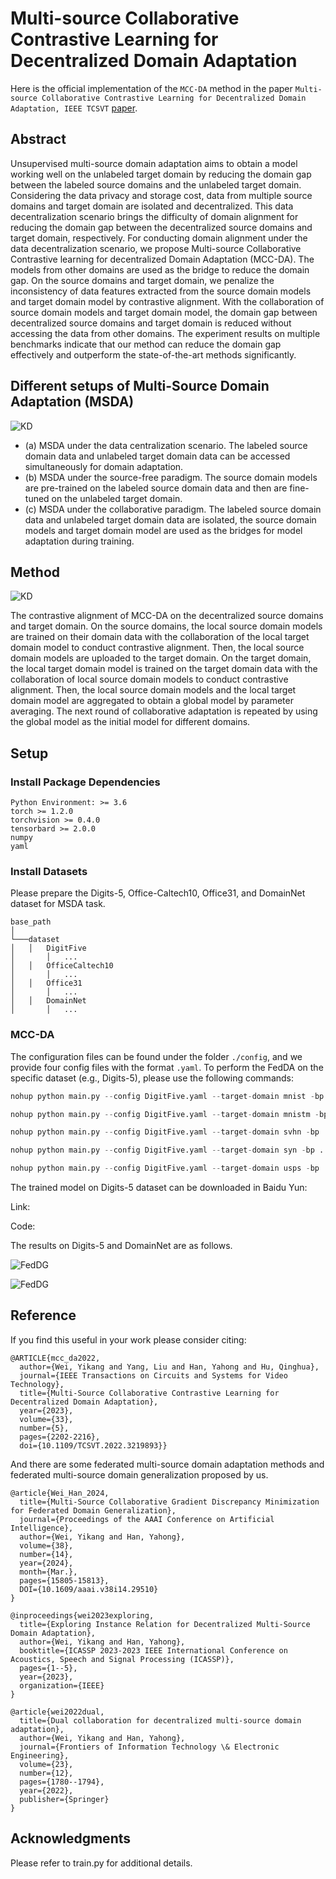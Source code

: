 # Multi-source Collaborative Contrastive Learning for Decentralized Domain Adaptation
Here is the official implementation of the `MCC-DA` method in the paper `Multi-source Collaborative Contrastive Learning for Decentralized Domain Adaptation, IEEE TCSVT` [paper](https://ieeexplore.ieee.org/document/9940295).

## Abstract
Unsupervised multi-source domain adaptation aims to obtain a model working well on the unlabeled target domain by reducing the domain gap between the labeled source domains and the unlabeled target domain. Considering the data privacy and storage cost, data from multiple source domains and target domain are isolated and decentralized. This data decentralization scenario brings the difficulty of domain alignment for reducing the domain gap between the decentralized source domains and target domain, respectively. For conducting domain alignment under the data decentralization scenario, we propose Multi-source Collaborative Contrastive learning for decentralized Domain Adaptation (MCC-DA). The models from other domains are used as the bridge to reduce the domain gap. On the source domains and target domain, we penalize the inconsistency of data features extracted from the source domain models and target domain model by contrastive alignment. With the collaboration of source domain models and target domain model, the domain gap between decentralized source domains and target domain is reduced without accessing the data from other domains. The experiment results on multiple benchmarks indicate that our method can reduce the domain gap effectively and outperform the state-of-the-art methods significantly.

## Different setups of Multi-Source Domain Adaptation (MSDA)

  ![KD](./images/paradigm.jpg)

* (a) MSDA under the data centralization scenario. The labeled source domain data and unlabeled target domain data can be accessed simultaneously for domain adaptation.
* (b) MSDA under the source-free paradigm. The source domain models are pre-trained on the labeled source domain data and then are fine-tuned on the unlabeled target domain.
* (c) MSDA under the collaborative paradigm. The labeled source domain data and unlabeled target domain data are isolated, the source domain models and target domain model are used as the bridges for model adaptation during training.

## Method

  ![KD](./images/framework.jpg)

The contrastive alignment of MCC-DA on the decentralized source domains and target domain. On the source domains, the local source domain models are trained on their domain data with the collaboration of the local target domain model to conduct contrastive alignment. Then, the local source domain models are uploaded to the target domain. On the target domain, the local target domain model is trained on the target domain data with the collaboration of local source domain models to conduct contrastive alignment. Then, the local source domain models and the local target domain model are aggregated to obtain a global model by parameter averaging. The next round of collaborative adaptation is repeated by using the global model as the initial model for different domains.

## Setup
### Install Package Dependencies
```
Python Environment: >= 3.6
torch >= 1.2.0
torchvision >= 0.4.0
tensorbard >= 2.0.0
numpy
yaml
```
### Install Datasets
Please prepare the Digits-5, Office-Caltech10, Office31, and DomainNet dataset for MSDA task.
```
base_path
│       
└───dataset
│   │   DigitFive
│       │   ...
│   │   OfficeCaltech10
│       │   ...
│   │   Office31
│       │   ...
│   │   DomainNet
│       │   ...
```
<!-- Our framework now support four multi-source domain adaptation datasets: ```DigitFive, DomainNet, OfficeCaltech10 and Office31```. -->

<!-- * PACS

  The PACS dataset can be accessed in [Google Drive](https://drive.google.com/file/d/1QvC6mDVN25VArmTuSHqgd7Cf9CoiHvVt/view?usp=sharing). -->

### MCC-DA
The configuration files can be found under the folder  `./config`, and we provide four config files with the format `.yaml`. To perform the FedDA on the specific dataset (e.g., Digits-5), please use the following commands:

```python
nohup python main.py --config DigitFive.yaml --target-domain mnist -bp ../../../ --temperature 0.8 --smc 0.0 --tmc 0.0 --tic 1.0 --sic 0.01 --pl 3 --pj 0 --tau 0.05 --seed 1 --gpu 2  > ./log/digit5_tau005_tic1_scic001_mnist.txt 2>&1 &

nohup python main.py --config DigitFive.yaml --target-domain mnistm -bp ../../../ --temperature 0.8 --smc 0.0 --tmc 0.0 --tic 1.0 --sic 0.01 --pl 3 --pj 0 --tau 0.05 --seed 1 --gpu 1  > ./log/digit5_tau005_tic1_scic001_mnistm.txt 2>&1 &

nohup python main.py --config DigitFive.yaml --target-domain svhn -bp ../../../ --temperature 0.8 --smc 0.0 --tmc 0.0 --tic 1.0 --sic 0.01 --pl 3 --pj 0 --tau 0.05 --seed 1 --gpu 3  > ./log/digit5_tau005_tic1_scic001_svhn.txt 2>&1 &

nohup python main.py --config DigitFive.yaml --target-domain syn -bp ../../../ --temperature 0.8 --smc 0.0 --tmc 0.0 --tic 1.0 --sic 0.01 --pl 3 --pj 0 --tau 0.05 --seed 1 --gpu 4  > ./log/digit5_tau005_tic1_scic001_syn.txt 2>&1 &

nohup python main.py --config DigitFive.yaml --target-domain usps -bp ../../../ --temperature 0.8 --smc 0.0 --tmc 0.0 --tic 1.0 --sic 0.01 --pl 3 --pj 0 --tau 0.05 --seed 1 --gpu 5  > ./log/digit5_tau005_tic1_scic001_usps.txt 2>&1 &
```

The trained model on Digits-5 dataset can be downloaded in Baidu Yun:

Link: 

Code: 

The results on Digits-5 and DomainNet are as follows.

  ![FedDG](./images/digits5_results.png)

  ![FedDG](./images/domainnet_results.png)

## Reference

If you find this useful in your work please consider citing:
```
@ARTICLE{mcc_da2022,
  author={Wei, Yikang and Yang, Liu and Han, Yahong and Hu, Qinghua},
  journal={IEEE Transactions on Circuits and Systems for Video Technology}, 
  title={Multi-Source Collaborative Contrastive Learning for Decentralized Domain Adaptation}, 
  year={2023},
  volume={33},
  number={5},
  pages={2202-2216},
  doi={10.1109/TCSVT.2022.3219893}}
```

And there are some federated multi-source domain adaptation methods and federated multi-source domain generalization proposed by us.
```
@article{Wei_Han_2024, 
  title={Multi-Source Collaborative Gradient Discrepancy Minimization for Federated Domain Generalization},
  journal={Proceedings of the AAAI Conference on Artificial Intelligence}, 
  author={Wei, Yikang and Han, Yahong}, 
  volume={38}, 
  number={14}, 
  year={2024}, 
  month={Mar.}, 
  pages={15805-15813},
  DOI={10.1609/aaai.v38i14.29510} 
}

@inproceedings{wei2023exploring,
  title={Exploring Instance Relation for Decentralized Multi-Source Domain Adaptation},
  author={Wei, Yikang and Han, Yahong},
  booktitle={ICASSP 2023-2023 IEEE International Conference on Acoustics, Speech and Signal Processing (ICASSP)},
  pages={1--5},
  year={2023},
  organization={IEEE}
}

@article{wei2022dual,
  title={Dual collaboration for decentralized multi-source domain adaptation},
  author={Wei, Yikang and Han, Yahong},
  journal={Frontiers of Information Technology \& Electronic Engineering},
  volume={23},
  number={12},
  pages={1780--1794},
  year={2022},
  publisher={Springer}
}
```

## Acknowledgments
Please refer to train.py for additional details.
